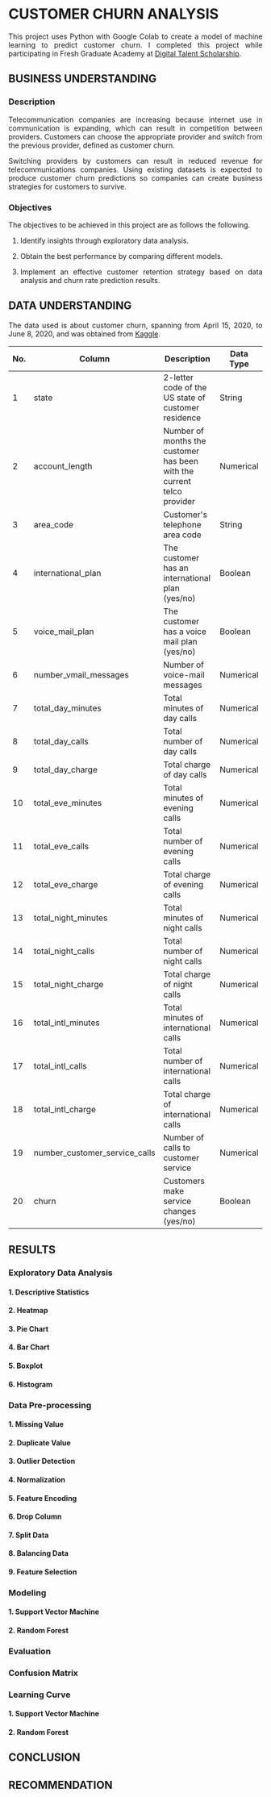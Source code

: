 # CUSTOMER CHURN ANALYSIS
<p align="justify">
  This project uses Python with Google Colab to create a model of machine learning to predict customer churn. I completed this project while participating in Fresh Graduate Academy at <a href="https://www.linkedin.com/in/indahsh/details/education/968984033/multiple-media-viewer/?profileId=ACoAADQ0K_IBB-BflJ1wnBkU3Z47qF6xVW9xyvI&treasuryMediaId=1714306461924">Digital Talent Scholarship</a>.
</p>

## BUSINESS UNDERSTANDING
### Description
<p align="justify">
  Telecommunication companies are increasing because internet use in communication is expanding, which can result in competition between providers. Customers can choose the appropriate provider and switch from the previous provider, defined as customer churn. 
</p>

<p align="justify">
  Switching providers by customers can result in reduced revenue for telecommunications companies. Using existing datasets is expected to produce customer churn predictions so companies can create business strategies for customers to survive.
</p>

### Objectives
The objectives to be achieved in this project are as follows the following.
1. <p align="justify">Identify insights through exploratory data analysis.</p>
2. <p align="justify">Obtain the best performance by comparing different models.</p>
3. <p align="justify">Implement an effective customer retention strategy based on data analysis and churn rate prediction results.</p>

## DATA UNDERSTANDING
<p align="justify">
  The data used is about customer churn, spanning from April 15, 2020, to June 8, 2020, and was obtained from <a href="https://www.kaggle.com/c/customer-churn-prediction-2020/overview">Kaggle</a>.
</p>

| No. | Column | Description | Data Type |
| --- | --- | --- | --- |
| 1 | state | 2-letter code of the US state of customer residence | String |
| 2 | account_length | Number of months the customer has been with the current telco provider | Numerical |
| 3 | area_code | Customer's telephone area code | String |
| 4 | international_plan | The customer has an international plan (yes/no) | Boolean |
| 5 | voice_mail_plan | The customer has a voice mail plan (yes/no) | Boolean |
| 6 | number_vmail_messages | Number of voice-mail messages | Numerical |
| 7 | total_day_minutes | Total minutes of day calls | Numerical |
| 8 | total_day_calls | Total number of day calls | Numerical |
| 9 | total_day_charge | Total charge of day calls | Numerical |
| 10 | total_eve_minutes | Total minutes of evening calls | Numerical |
| 11 | total_eve_calls | Total number of evening calls | Numerical |
| 12 | total_eve_charge | Total charge of evening calls | Numerical |
| 13 | total_night_minutes | Total minutes of night calls | Numerical |
| 14 | total_night_calls | Total number of night calls | Numerical |
| 15 | total_night_charge | Total charge of night calls | Numerical |
| 16 | total_intl_minutes | Total minutes of international calls | Numerical |
| 17 | total_intl_calls | Total number of international calls | Numerical |
| 18 | total_intl_charge | Total charge of international calls | Numerical |
| 19 | number_customer_service_calls | Number of calls to customer service | Numerical |
| 20 | churn | Customers make service changes (yes/no) | Boolean |

## RESULTS
### Exploratory Data Analysis
#### 1. Descriptive Statistics
#### 2. Heatmap
#### 3. Pie Chart
#### 4. Bar Chart
#### 5. Boxplot
#### 6. Histogram

### Data Pre-processing
#### 1. Missing Value
#### 2. Duplicate Value
#### 3. Outlier Detection
#### 4. Normalization
#### 5. Feature Encoding
#### 6. Drop Column
#### 7. Split Data
#### 8. Balancing Data
#### 9. Feature Selection

### Modeling
#### 1. Support Vector Machine
#### 2. Random Forest

### Evaluation

### Confusion Matrix

### Learning Curve
#### 1. Support Vector Machine
#### 2. Random Forest

## CONCLUSION

## RECOMMENDATION

